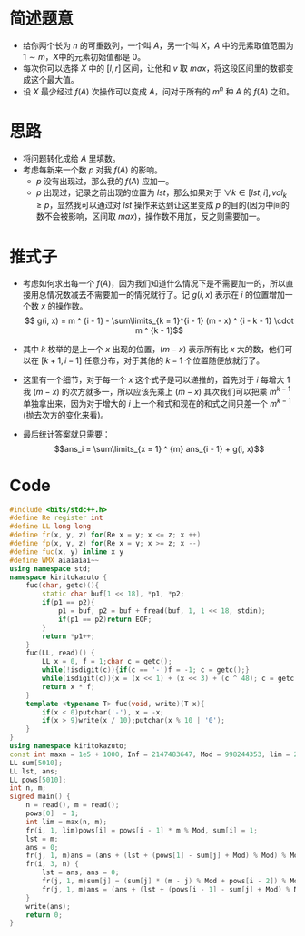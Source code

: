# 简述题意
- 给你两个长为 $n$ 的可重数列，一个叫 $A$，另一个叫 $X$，$A$ 中的元素取值范围为 $1 \sim m$，$X$中的元素初始值都是 $0$。
- 每次你可以选择 $X$ 中的 $[l, r]$ 区间，让他和 $v$ 取 $max$，将这段区间里的数都变成这个最大值。
- 设 $X$ 最少经过 $f(A)$ 次操作可以变成 $A$，问对于所有的 $m ^ n$ 种 $A$ 的 $f(A)$ 之和。

# 思路
- 将问题转化成给 $A$ 里填数。
- 考虑每新来一个数 $p$ 对我 $f(A)$ 的影响。
	- $p$ 没有出现过，那么我的 $f(A)$ 应加一。
	- $p$ 出现过，记录之前出现的位置为 $lst$，那么如果对于 $\forall k \in [lst, i], val_k \ge p$，显然我可以通过对 $lst$ 操作来达到让这里变成 $p$ 的目的(因为中间的数不会被影响，区间取 $max$)，操作数不用加，反之则需要加一。
    
# 推式子

- 考虑如何求出每一个 $f(A)$，因为我们知道什么情况下是不需要加一的，所以直接用总情况数减去不需要加一的情况就行了。记 $g(i, x)$ 表示在 $i$ 的位置增加一个数 $x$ 的操作数。
$$ g(i, x) = m ^ {i - 1} - \sum\limits_{k = 1}^{i - 1} (m - x) ^ {i - k - 1} \cdot m ^ {k - 1}$$
- 其中 $k$ 枚举的是上一个 $x$ 出现的位置，$(m - x)$ 表示所有比 $x$ 大的数，他们可以在 $[k + 1, i - 1]$ 任意分布，对于其他的 $k - 1$ 个位置随便放就行了。

- 这里有一个细节，对于每一个 $x$ 这个式子是可以递推的，首先对于 $i$ 每增大 $1$ 我 $(m - x)$ 的次方就多一，所以应该先乘上 $(m - x)$ 其次我们可以把乘 $m ^ {k - 1}$ 单独拿出来，因为对于增大的 $i$ 上一个和式和现在的和式之间只差一个 $m ^ {k - 1}$ (抛去次方的变化来看)。

- 最后统计答案就只需要：
$$ans_i = \sum\limits_{x = 1} ^ {m} ans_{i - 1} + g(i, x)$$

# Code


```cpp
#include <bits/stdc++.h>
#define Re register int
#define LL long long
#define fr(x, y, z) for(Re x = y; x <= z; x ++)
#define fp(x, y, z) for(Re x = y; x >= z; x --)
#define fuc(x, y) inline x y
#define WMX aiaiaiai~~
using namespace std;
namespace kiritokazuto {
	fuc(char, getc)(){
		static char buf[1 << 18], *p1, *p2;
		if(p1 == p2){
			p1 = buf, p2 = buf + fread(buf, 1, 1 << 18, stdin);
			if(p1 == p2)return EOF;
		}
		return *p1++;
	}
	fuc(LL, read)() {
		LL x = 0, f = 1;char c = getc();
		while(!isdigit(c)){if(c == '-')f = -1; c = getc();}
		while(isdigit(c)){x = (x << 1) + (x << 3) + (c ^ 48); c = getc();}
		return x * f;
	}
	template <typename T> fuc(void, write)(T x){
		if(x < 0)putchar('-'), x = -x;
		if(x > 9)write(x / 10);putchar(x % 10 | '0');
	}
} 
using namespace kiritokazuto;
const int maxn = 1e5 + 1000, Inf = 2147483647, Mod = 998244353, lim = 2e5 ;
LL sum[5010];
LL lst, ans;
LL pows[5010];
int n, m;
signed main() {	
	n = read(), m = read();
	pows[0]  = 1;
	int lim = max(n, m);
	fr(i, 1, lim)pows[i] = pows[i - 1] * m % Mod, sum[i] = 1;
	lst = m;
	ans = 0;
	fr(j, 1, m)ans = (ans + (lst + (pows[1] - sum[j] + Mod) % Mod) % Mod) % Mod;
	fr(i, 3, n) {
		lst = ans, ans = 0;
		fr(j, 1, m)sum[j] = (sum[j] * (m - j) % Mod + pows[i - 2]) % Mod;
		fr(j, 1, m)ans = (ans + (lst + (pows[i - 1] - sum[j] + Mod) % Mod) % Mod) % Mod;
	}
	write(ans);
	return 0;
}

```